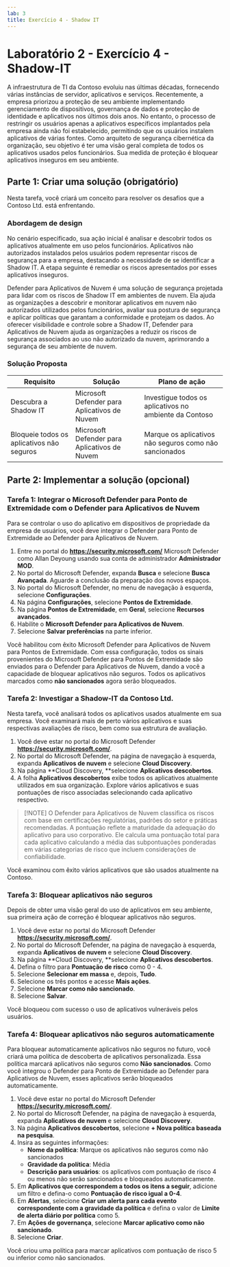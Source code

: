 ```yaml
---
lab: 3
title: Exercício 4 - Shadow IT
---
```



# Laboratório 2 - Exercício 4 - Shadow-IT

A infraestrutura de TI da Contoso evoluiu nas últimas décadas, fornecendo várias instâncias de servidor, aplicativos e serviços. Recentemente, a empresa priorizou a proteção de seu ambiente implementando gerenciamento de dispositivos, governança de dados e proteção de identidade e aplicativos nos últimos dois anos. No entanto, o processo de restringir os usuários apenas a aplicativos específicos implantados pela empresa ainda não foi estabelecido, permitindo que os usuários instalem aplicativos de várias fontes. Como arquiteto de segurança cibernética da organização, seu objetivo é ter uma visão geral completa de todos os aplicativos usados pelos funcionários. Sua medida de proteção é bloquear aplicativos inseguros em seu ambiente. 

## Parte 1: Criar uma solução (obrigatório)

Nesta tarefa, você criará um conceito para resolver os desafios que a Contoso Ltd. está enfrentando.

### Abordagem de design

No cenário especificado, sua ação inicial é analisar e descobrir todos os aplicativos atualmente em uso pelos funcionários. Aplicativos não autorizados instalados pelos usuários podem representar riscos de segurança para a empresa, destacando a necessidade de se identificar a Shadow IT. A etapa seguinte é remediar os riscos apresentados por esses aplicativos inseguros.

Defender para Aplicativos de Nuvem é uma solução de segurança projetada para lidar com os riscos de Shadow IT em ambientes de nuvem. Ela ajuda as organizações a descobrir e monitorar aplicativos em nuvem não autorizados utilizados pelos funcionários, avaliar sua postura de segurança e aplicar políticas que garantam a conformidade e protejam os dados. Ao oferecer visibilidade e controle sobre a Shadow IT, Defender para Aplicativos de Nuvem ajuda as organizações a reduzir os riscos de segurança associados ao uso não autorizado da nuvem, aprimorando a segurança de seu ambiente de nuvem.

### Solução Proposta

|Requisito|Solução|Plano de ação|
|----|----|----|
|Descubra a Shadow IT|Microsoft Defender para Aplicativos de Nuvem|Investigue todos os aplicativos no ambiente da Contoso|
|Bloqueie todos os aplicativos não seguros|Microsoft Defender para Aplicativos de Nuvem|Marque os aplicativos não seguros como não sancionados|

## Parte 2: Implementar a solução (opcional)

### Tarefa 1: Integrar o Microsoft Defender para Ponto de Extremidade com o Defender para Aplicativos de Nuvem 

Para se controlar o uso do aplicativo em dispositivos de propriedade da empresa de usuários, você deve integrar o Defender para Ponto de Extremidade ao Defender para Aplicativos de Nuvem.

1. Entre no portal do **https://security.microsoft.com/** Microsoft Defender como Allan Deyoung usando sua conta de administrador **Administrador MOD**.
2. No portal do Microsoft Defender, expanda **Busca** e selecione **Busca Avançada**. Aguarde a conclusão da preparação dos novos espaços.
3. No portal do Microsoft Defender, no menu de navegação à esquerda, selecione **Configurações**.
4. Na página **Configurações**, selecione **Pontos de Extremidade**.
5. Na página **Pontos de Extremidade**, em **Geral**, selecione **Recursos avançados**.
6. Habilite o **Microsoft Defender para Aplicativos de Nuvem**.
7. Selecione **Salvar preferências** na parte inferior.

Você habilitou com êxito Microsoft Defender para Aplicativos de Nuvem para Pontos de Extremidade. Com essa configuração, todos os sinais provenientes do Microsoft Defender para Pontos de Extremidade são enviados para o Defender para Aplicativos de Nuvem, dando a você a capacidade de bloquear aplicativos não seguros. Todos os aplicativos marcados como **não sancionados** agora serão bloqueados.

### Tarefa 2: Investigar a Shadow-IT da Contoso Ltd.

Nesta tarefa, você analisará todos os aplicativos usados atualmente em sua empresa. Você examinará mais de perto vários aplicativos e suas respectivas avaliações de risco, bem como sua estrutura de avaliação.

1. Você deve estar no portal do Microsoft Defender **https://security.microsoft.com/**.
2. No portal do Microsoft Defender, na página de navegação à esquerda, expanda **Aplicativos de nuvem** e selecione **Cloud Discovery**.
3. Na página **Cloud Discovery, **selecione **Aplicativos descobertos**.
4. A folha **Aplicativos descobertos** exibe todos os aplicativos atualmente utilizados em sua organização. Explore vários aplicativos e suas pontuações de risco associadas selecionando cada aplicativo respectivo.

> [!NOTE] O Defender para Aplicativos de Nuvem classifica os riscos com base em certificações regulatórias, padrões do setor e práticas recomendadas. A pontuação reflete a maturidade da adequação do aplicativo para uso corporativo. Ele calcula uma pontuação total para cada aplicativo calculando a média das subpontuações ponderadas em várias categorias de risco que incluem considerações de confiabilidade.

Você examinou com êxito vários aplicativos que são usados atualmente na Contoso.

### Tarefa 3: Bloquear aplicativos não seguros

Depois de obter uma visão geral do uso de aplicativos em seu ambiente, sua primeira ação de correção é bloquear aplicativos não seguros.

1. Você deve estar no portal do Microsoft Defender **https://security.microsoft.com/**.
2. No portal do Microsoft Defender, na página de navegação à esquerda, expanda **Aplicativos de nuvem** e selecione **Cloud Discovery**.
3. Na página **Cloud Discovery, **selecione **Aplicativos descobertos**.
4. Defina o filtro para **Pontuação de risco** como 0 - 4.
5. Selecione **Selecionar em massa** e, depois, **Tudo**.
6. Selecione os três pontos e acesse **Mais ações**.
7. Selecione **Marcar como não sancionado**.
8. Selecione **Salvar**.
   
Você bloqueou com sucesso o uso de aplicativos vulneráveis pelos usuários.

### Tarefa 4: Bloquear aplicativos não seguros automaticamente

Para bloquear automaticamente aplicativos não seguros no futuro, você criará uma política de descoberta de aplicativos personalizada. Essa política marcará aplicativos não seguros como **Não sancionados**. Como você integrou o Defender para Ponto de Extremidade ao Defender para Aplicativos de Nuvem, esses aplicativos serão bloqueados automaticamente.

1. Você deve estar no portal do Microsoft Defender **https://security.microsoft.com/**.
2. No portal do Microsoft Defender, na página de navegação à esquerda, expanda **Aplicativos de nuvem** e selecione **Cloud Discovery**.
3. Na página **Aplicativos descobertos**, selecione **+ Nova política baseada na pesquisa**.
4. Insira as seguintes informações:
    - **Nome da política**: Marque os aplicativos não seguros como não sancionados
    - **Gravidade da política**: Média
    - **Descrição para usuários**: os aplicativos com pontuação de risco 4 ou menos não serão sancionados e bloqueados automaticamente.
5. Em **Aplicativos que correspondem a todos os itens a seguir**, adicione um filtro e defina-o como **Pontuação de risco igual a 0-4**.
6. Em **Alertas**, selecione **Criar um alerta para cada evento correspondente com a gravidade da política** e defina o valor de **Limite de alerta diário por política** como 5.
7. Em **Ações de governança**, selecione **Marcar aplicativo como não sancionado**.
8. Selecione **Criar**.

Você criou uma política para marcar aplicativos com pontuação de risco 5 ou inferior como não sancionados.